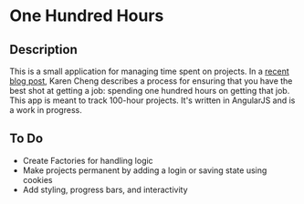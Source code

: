 # One Hundred Hours #

## Description ##
This is a small application for managing time spent on projects. In a [recent blog post](http://www.karenx.com/blog/how-to-get-a-job-after-youve-been-rejected), Karen Cheng describes a process for ensuring that you have the best shot at getting a job: spending one hundred hours on getting that job. This app is meant to track 100-hour projects. It's written in AngularJS and is a work in progress. 

## To Do ##
- Create Factories for handling logic
- Make projects permanent by adding a login or saving state using cookies
- Add styling, progress bars, and interactivity